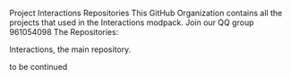 Project Interactions Repositories
This GitHub Organization contains all the projects that used in the Interactions modpack.
Join our QQ group 961054098
The Repositories:

Interactions, the main repository.

to be continued
